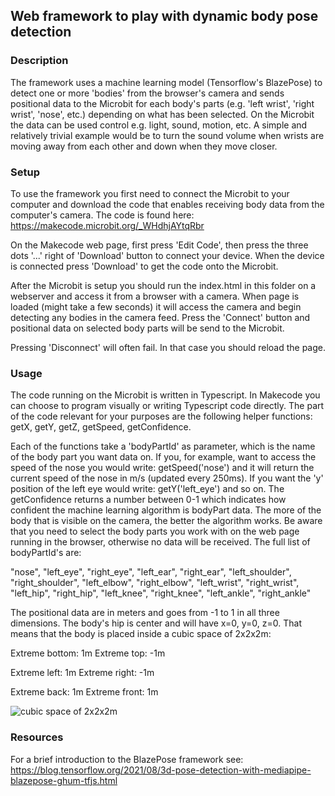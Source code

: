 ## Web framework to play with dynamic body pose detection

### Description

The framework uses a machine learning model (Tensorflow's BlazePose) to detect one or more 'bodies' from the browser's camera and sends positional data to the Microbit for each body's parts (e.g. 'left wrist', 'right wrist', 'nose', etc.) depending on what has been selected. On the Microbit the data can be used control e.g. light, sound, motion, etc. A simple and relatively trivial example would be to turn the sound volume when wrists are moving away from each other and down when they move closer. 

### Setup
To use the framework you first need to connect the Microbit to your computer and download the code that enables receiving body data from the computer's camera. The code is found here: https://makecode.microbit.org/_WHdhjAYtqRbr

On the Makecode web page, first press 'Edit Code', then press the three dots '...' right of 'Download' button to connect your device. When the device is connected press 'Download' to get the code onto the Microbit. 

After the Microbit is setup you should run the index.html in this folder on a webserver and access it from a browser with a camera. When page is loaded (might take a few seconds) it will access the camera and begin detecting any bodies in the camera feed. Press the 'Connect' button and positional data on selected body parts will be send to the Microbit. 

Pressing 'Disconnect' will often fail. In that case you should reload the page.

### Usage
The code running on the Microbit is written in Typescript. In Makecode you can choose to program visually or writing Typescript code directly. The part of the code relevant for your purposes are the following helper functions: getX, getY, getZ, getSpeed, getConfidence. 

Each of the functions take a 'bodyPartId' as parameter, which is the name of the body part you want data on. If you, for example, want to access the speed of the nose you would write: getSpeed('nose') and it will return the current speed of the nose in m/s (updated every 250ms). If you want the 'y' position of the left eye would write: getY('left_eye') and so on. The getConfidence returns a number between 0-1 which indicates how confident the machine learning algorithm is bodyPart data. The more of the body that is visible on the camera, the better the algorithm works. Be aware that you need to select the body parts you work with on the web page running in the browser, otherwise no data will be received. The full list of bodyPartId's are: 

"nose",
"left_eye",
"right_eye",
"left_ear",
"right_ear",
"left_shoulder",
"right_shoulder",
"left_elbow",
"right_elbow",
"left_wrist",
"right_wrist",
"left_hip",
"right_hip",
"left_knee",
"right_knee",
"left_ankle",
"right_ankle"

The positional data are in meters and goes from -1 to 1 in all three dimensions. The body's hip is center and will have x=0, y=0, z=0. That means that the body is placed inside a cubic space of 2x2x2m:

Extreme bottom: 1m
Extreme top: -1m

Extreme left: 1m
Extreme right: -1m

Extreme back: 1m
Extreme front: 1m

![cubic space of 2x2x2m](https://1.bp.blogspot.com/-T-VwABuYXoo/YSlER0yqyjI/AAAAAAAAEdQ/PKk0E8DdViUSgEqII8IELWrCyHaNpLhZgCLcBGAsYHQ/s0/TF%2Bimage%2B2.gif)

### Resources
For a brief introduction to the BlazePose framework see: 
https://blog.tensorflow.org/2021/08/3d-pose-detection-with-mediapipe-blazepose-ghum-tfjs.html 